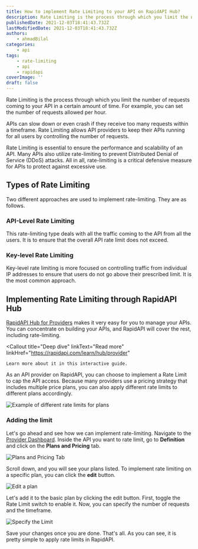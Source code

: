 ```yaml
---
title: How to implement Rate Limiting to your API on RapidAPI Hub?
description: Rate Limiting is the process through which you limit the number of requests coming to your API in a certain amount of time.
publishedDate: 2021-12-03T18:41:43.732Z
lastModifiedDate: 2021-12-03T18:41:43.732Z
authors:
    - ahmadBilal
categories:
    - api
tags:
    - rate-limiting
    - api
    - rapidapi
coverImage: ''
draft: false
---
```


<Lead>

Rate Limiting is the process through which you limit the number of requests coming to your API in a certain amount of time. For example, you can set the number of requests allowed per hour.

</Lead>

APIs can slow down or even crash if they receive too many requests within a timeframe. Rate Limiting allows API providers to keep their APIs running for all users by controlling the number of requests.

Rate Limiting is essential to ensure the performance and scalability of an API. Many APIs also utilize rate-limiting to prevent Distributed Denial of Service (DDoS) attacks. All in all, rate-limiting is a critical defensive measure for APIs to protect against excessive use.

## Types of Rate Limiting

Two different approaches are used to implement rate-limiting. They are as follows.

### API-Level Rate Limiting

This rate-limiting type deals with all the traffic coming to the API from all the users. It is to ensure that the overall API rate limit does not exceed.

### Key-level Rate Limiting

Key-level rate limiting is more focused on controlling traffic from individual IP addresses to ensure that users do not go above their prescribed limit. It is the most common approach.

## Implementing Rate Limiting through RapidAPI Hub

[RapidAPI Hub for Providers](https://RapidAPI.com/hub?utm_source=RapidAPI.com/guides&utm_medium=DevRel&utm_campaign=DevRel) makes it very easy for you to manage your APIs. You can concentrate on building your APIs, and RapidAPI will cover the rest, including rate-limiting.

<Callout
	title="Deep dive"
	linkText="Read more"
	linkHref="https://rapidapi.com/learn/hub/provider"
>
	Learn more about it in this interactive guide.
</Callout>

As an API provider on RapidAPI, you can choose to implement a Rate Limit to cap the API access. Because many providers use a pricing strategy that includes multiple price plans, you can also apply different rate limits to different plans accordingly.

![Example of different rate limits for plans](https://raw.githubusercontent.com/RapidAPI/DevRel-Stack-Data/production/guides/posts/how-to-rate-limit/images/example.png)

### Adding the limit

Let's go ahead and see how we can implement rate-limiting. Navigate to the [Provider Dashboard](https://rapidapi.com/provider?utm_source=RapidAPI.com/guides&utm_medium=DevRel&utm_campaign=DevRel). Inside the API you want to rate limit, go to **Definition** and click on the **Plans and Pricing** tab.

![Plans and Pricing Tab](https://raw.githubusercontent.com/RapidAPI/DevRel-Stack-Data/production/guides/posts/how-to-rate-limit/images/plans-tab.png)

Scroll down, and you will see your plans listed. To implement rate limiting on a specific plan, you can click the **edit** button.

![Edit a plan](https://raw.githubusercontent.com/RapidAPI/DevRel-Stack-Data/production/guides/posts/how-to-rate-limit/images/edit-plan.png)

Let's add it to the basic plan by clicking the edit button. First, toggle the Rate Limit switch to enable it. Now, you can specify the number of requests and the timeframe.

![Specify the Limit](https://raw.githubusercontent.com/RapidAPI/DevRel-Stack-Data/production/guides/posts/how-to-rate-limit/images/add-limit.png)

Save your changes once you are done. That's all. As you can see, it is pretty simple to apply rate limits in RapidAPI.
